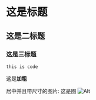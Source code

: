 # 这是标题
## 这是二标题
### 这是三标题
```
this is code
```
这是**加粗**

居中并且带尺寸的图片: 
这是图
![Alt](https://imgconvert.csdnimg.cn/aHR0cHM6Ly9hdmF0YXIuY3Nkbi5uZXQvNy83L0IvMV9yYWxmX2h4MTYzY29tLmpwZw)
